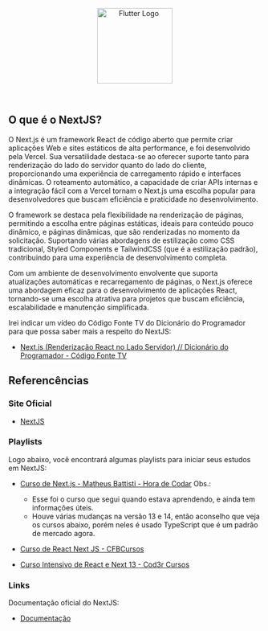 <p align="center">
    <image src="../logos/nextjs-logo.png"  height="150px" alt="Flutter Logo" />
</p>

</br>

## O que é o NextJS?

O Next.js é um framework React de código aberto que permite criar aplicações Web e sites estáticos de alta performance, e foi desenvolvido pela Vercel. Sua versatilidade destaca-se ao oferecer suporte tanto para renderização do lado do servidor quanto do lado do cliente, proporcionando uma experiência de carregamento rápido e interfaces dinâmicas. O roteamento automático, a capacidade de criar APIs internas e a integração fácil com a Vercel tornam o Next.js uma escolha popular para desenvolvedores que buscam eficiência e praticidade no desenvolvimento.

O framework se destaca pela flexibilidade na renderização de páginas, permitindo a escolha entre páginas estáticas, ideais para conteúdo pouco dinâmico, e páginas dinâmicas, que são renderizadas no momento da solicitação. Suportando várias abordagens de estilização como CSS tradicional, Styled Components e TailwindCSS (que é a estilização padrão), contribuindo para uma experiência de desenvolvimento completa.

Com um ambiente de desenvolvimento envolvente que suporta atualizações automáticas e recarregamento de páginas, o Next.js oferece uma abordagem eficaz para o desenvolvimento de aplicações React, tornando-se uma escolha atrativa para projetos que buscam eficiência, escalabilidade e manutenção simplificada.

Irei indicar um vídeo do Código Fonte TV do Dicionário do Programador para que possa saber mais a respeito do NextJS:

- [Next.js (Renderização React no Lado Servidor) // Dicionário do Programador - Código Fonte TV](https://youtu.be/q_ZoX98uopM?si=D7UCz4ckJqyINzrW/)

## Referencências

### Site Oficial

- [NextJS](https://nextjs.org/)

### Playlists

Logo abaixo, você encontrará algumas playlists para iniciar seus estudos em NextJS:

- [Curso de Next.js - Matheus Battisti - Hora de Codar](https://www.youtube.com/watch?v=XHrbg2iYNCg&list=PLnDvRpP8BnezfJcfiClWskFOLODeqI_Ft/)
  Obs.:

  - Esse foi o curso que segui quando estava aprendendo, e ainda tem informações úteis.
  - Houve várias mudanças na versão 13 e 14, então aconselho que veja os cursos abaixo, porém neles é usado TypeScript que é um padrão de mercado agora.

- [Curso de React Next JS - CFBCursos](https://www.youtube.com/watch?v=k9IG_tPonwo&list=PLx4x_zx8csUhxQHo-w0xAIMrmt8WgAowL&pp=iAQB)
- [Curso Intensivo de React e Next 13 - Cod3r Cursos](https://www.youtube.com/watch?v=b2iWK08pCgs&list=PLdPPE0hUkt0q_XT8zDe313e27wFQ-k9fe)

### Links

Documentação oficial do NextJS:

- [Documentação](https://nextjs.org/docs/)

